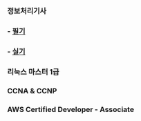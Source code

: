 ### 정보처리기사
### - [필기](https://github.com/conf312/concept-description/blob/master/certificate/%EC%A0%95%EB%B3%B4%EC%B2%98%EB%A6%AC%EA%B8%B0%EC%82%AC/%EC%A0%95%EB%B3%B4%EC%B2%98%EB%A6%AC%EA%B8%B0%EC%82%AC%20%ED%95%84%EA%B8%B0.md)   
### - [실기]()

### 리눅스 마스터 1급
### CCNA & CCNP
### AWS Certified Developer - Associate
